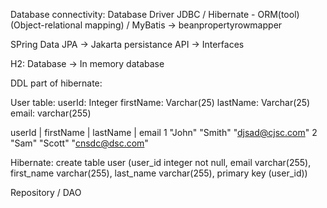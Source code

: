 Database connectivity: 
Database
Driver
JDBC / Hibernate - ORM(tool) (Object-relational mapping) / MyBatis 
-> beanpropertyrowmapper

SPring Data JPA -> Jakarta persistance API
-> Interfaces

H2: Database -> In memory database

DDL part of hibernate:

User table:
userId: Integer
firstName: Varchar(25)
lastName: Varchar(25)
email: varchar(255)

userId | firstName | lastName | email
  1        "John"       "Smith"  "djsad@cjsc.com"
  2         "Sam"       "Scott"  "cnsdc@dsc.com"   

Hibernate: create table user (user_id integer not null, email varchar(255), first_name varchar(255),
last_name varchar(255), primary key (user_id))

Repository / DAO
